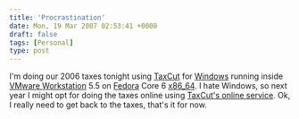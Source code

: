 ```yaml
---
title: 'Procrastination'
date: Mon, 19 Mar 2007 02:53:41 +0000
draft: false
tags: [Personal]
type: post
---
```


I'm doing our 2006 taxes tonight using [TaxCut](http://www.taxcut.com/) for [Windows](http://www.microsoft.com) running inside [VMware Workstation](http://www.vmware.com/products/ws/) 5.5 on [Fedora](http://fedoraproject.org/wiki/) Core 6 [x86\_64](http://download.fedora.redhat.com/pub/fedora/linux/core/6/x86_64/iso/). I hate Windows, so next year I might opt for doing the taxes online using [TaxCut's online service](http://www.taxcut.com/products/2006/online/premiumbundle.html). Ok, I really need to get back to the taxes, that's it for now.